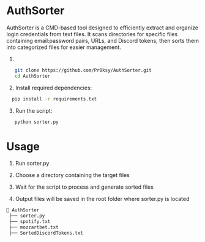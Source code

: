 # AuthSorter

AuthSorter is a CMD-based tool designed to efficiently extract and organize login credentials from text files. It scans directories for specific files containing email:password pairs, URLs, and Discord tokens, then sorts them into categorized files for easier management.

1.
```sh
   git clone https://github.com/Pr0ksy/AuthSorter.git
   cd AuthSorter
  ```
2. Install required dependencies:
```sh
  pip install -r requirements.txt
  ```
3. Run the script:
```sh
   python sorter.py
  ```

# Usage

1. Run sorter.py

2. Choose a directory containing the target files

3. Wait for the script to process and generate sorted files

4. Output files will be saved in the root folder where sorter.py is located

```sh
📂 AuthSorter
 ├── sorter.py
 ├── spotify.txt
 ├── mozzartbet.txt
 ├── SortedDiscordTokens.txt
  ```
